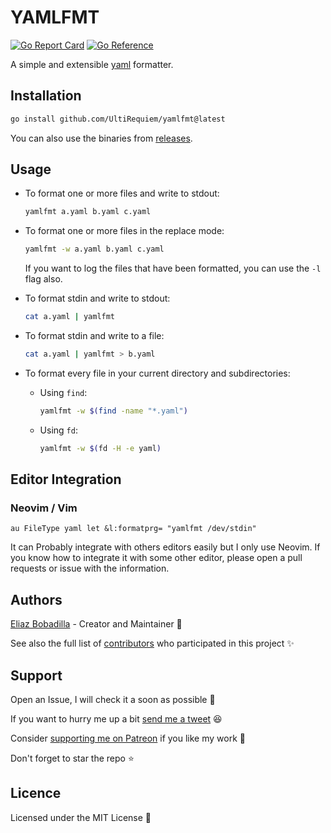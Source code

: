 # YAMLFMT

[![Go Report Card](https://goreportcard.com/badge/github.com/UltiRequiem/yamlfmt)](https://goreportcard.com/report/github.com/UltiRequiem/yamlfmt)
[![Go Reference](https://pkg.go.dev/badge/github.com/UltiRequiem/yamlfmt/pkg.svg)](https://pkg.go.dev/github.com/UltiRequiem/yamlfmt/pkg)

A simple and extensible [yaml](https://yaml.org) formatter.

## Installation

```bash
go install github.com/UltiRequiem/yamlfmt@latest
```

You can also use the binaries from
[releases](https://github.com/UltiRequiem/yamlfmt/releases).

## Usage

- To format one or more files and write to stdout:

  ```bash
  yamlfmt a.yaml b.yaml c.yaml
  ```

- To format one or more files in the replace mode:

  ```bash
  yamlfmt -w a.yaml b.yaml c.yaml
  ```

  If you want to log the files that have been formatted, you can use the `-l`
  flag also.

- To format stdin and write to stdout:

  ```bash
  cat a.yaml | yamlfmt
  ```

- To format stdin and write to a file:

  ```bash
  cat a.yaml | yamlfmt > b.yaml
  ```

- To format every file in your current directory and subdirectories:

  - Using `find`:

    ```bash
    yamlfmt -w $(find -name "*.yaml")
    ```

  - Using `fd`:

    ```bash
    yamlfmt -w $(fd -H -e yaml)
    ```

## Editor Integration

### Neovim / Vim

```viml
au FileType yaml let &l:formatprg= "yamlfmt /dev/stdin"
```

It can Probably integrate with others editors easily but I only use Neovim. If
you know how to integrate it with some other editor, please open a pull requests
or issue with the information.

## Authors

[Eliaz Bobadilla](https://ultirequiem.com) - Creator and Maintainer 💪

See also the full list of
[contributors](https://github.com/UltiRequiem/yamlfmt/contributors) who
participated in this project ✨

## Support

Open an Issue, I will check it a soon as possible 👀

If you want to hurry me up a bit
[send me a tweet](https://twitter.com/UltiRequiem) 😆

Consider [supporting me on Patreon](https://patreon.com/UltiRequiem) if you like
my work 🙏

Don't forget to star the repo ⭐

## Licence

Licensed under the MIT License 📄
